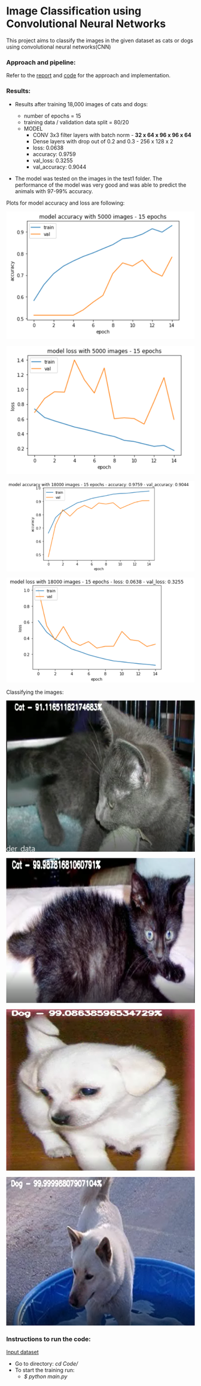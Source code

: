 # Image Classification using Convolutional Neural Networks
This project aims to classify the images in the given dataset as cats or dogs using convolutional neural networks(CNN)

### Approach and pipeline:
Refer to the [report](Report.pdf) and [code](./Code) for the approach and implementation. 

### Results:
- Results after training 18,000 images of cats and dogs:
    - number of epochs = 15
    - training data / validation data split = 80/20
    - MODEL 
        - CONV 3x3 filter layers with batch norm - **32 x 64 x 96 x 96 x 64**
        - Dense layers with drop out of 0.2 and 0.3 - 256 x 128 x 2 
        - loss: 0.0638 
        - accuracy: 0.9759 
        - val_loss: 0.3255 
        - val_accuracy: 0.9044

- The model was tested on the images in the test1 folder. The performance of the model was very good and was able to predict the animals with 97-99% accuracy.

Plots for model accuracy and loss are following:

![alt text](./output/accuracy_5000images_15epochs.png?raw=true "Model accuracy with 5000 images")

![alt text](./output/loss_5000images_15epochs.png?raw=true "Model loss with 5000 images")

![alt text](./output/accuracy_18000images_15epochs.png?raw=true "Model accuracy with 18000 images")

![alt text](./output/loss_18000images_15epochs.png?raw=true "Model loss with 18000 images")

Classifying the images:

![alt text](./output/cat_prediction1.PNG?raw=true "Cat prediction")

![alt text](./output/cat_prediction2.PNG?raw=true "Cat prediction")

![alt text](./output/dog_prediction1.PNG?raw=true "Dog prediction")

![alt text](./output/dog_prediction2.PNG?raw=true "Dog prediction")



### Instructions to run the code:
[Input dataset](https://drive.google.com/file/d/19inwa0n1W4DZamjCOm5XAlztvqG_xkjP/view?usp=sharing)

- Go to directory:  _cd Code/_
- To start the training run: 
    - _$ python main.py_

    


